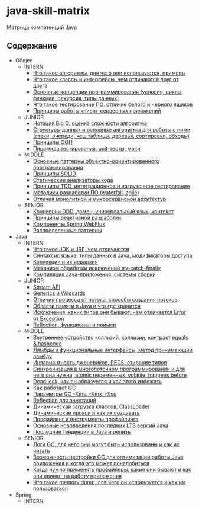 # java-skill-matrix

Матрица компетенций Java

## Содержание

- Общее
    - INTERN
        - [Что такое алгоритмы, для чего они используются, примеры](Общее/INTERN/Что%20такое%20алгоритмы,%20для%20чего%20они%20используются,%20примеры.md)
        - [Что такое классы и интерфейсы, чем отличаются друг от друга](Общее/INTERN/Что%20такое%20классы%20и%20интерфейсы,%20чем%20отличаются%20друг%20от%20друга.md)
        - [Основные концепции программирования  (условия, циклы, функции, рекурсия, типы данных)](Общее/INTERN/Основные%20концепции%20программирования%20(условия,%20циклы,%20функции,%20рекурсия,%20типы%20данных).md)
        - [Что такое тестирование ПО, отличие белого и черного ящиков](Общее/INTERN/Что%20такое%20тестирование%20ПО,%20отличие%20белого%20и%20черного%20ящиков.md)
        - [Принципы работы клиент-серверных приложений](Общее/INTERN/Принципы%20работы%20клиент-серверных%20приложений.md)
    - JUNIOR
        - [Нотация Big O, оценка сложности алгоритма](Общее/JUNIOR/Нотация%20Big%20O,%20оценка%20сложности%20алгоритма.md)
        - [Структуры данных и основные алгоритмы для работы с ними (стеки, очереди, хеш таблицы, деревья, сортировки, обходы)](Общее/JUNIOR/Структуры%20данных%20и%20основные%20алгоритмы%20для%20работы%20с%20ними.%20Стеки,%20очереди,%20хеш%20таблицы,%20деревья,%20сортировки,%20обходы.md)
        - [Принципы ООП](Общее/JUNIOR/Принципы%20ООП.md)
        - [Пирамида тестирования, unit-тесты, моки](Общее/JUNIOR/Пирамида%20тестирования,%20unit-тесты,%20моки.md)
    - MIDDLE
        - [Основные паттерны объектно-ориентированного программирования](Общее/MIDDLE/Основные%20паттерны%20объектно-ориентированного%20программирования.md)
        - [Принципы SOLID](Общее/MIDDLE/Принципы%20SOLID.md)
        - [Статические анализаторы кода](Общее/MIDDLE/Статические%20анализаторы%20кода.md)
        - [Принципы TDD, интеграционное и нагрузочное тестирование](Общее/MIDDLE/Принципы%20TDD.md)
        - [Методики разработки ПО (waterfall, agile)](Общее/MIDDLE/Методики%20разработки%20ПО.md)
        - [Отличия монолитной и микросервисной архитектур](Общее/MIDDLE/Монолит%20и%20микросервисы.md)
    - SENIOR
        - [Концепции DDD, домен, универсальный язык, контекст](Общее/SENIOR/DDD.md)
        - [Принципы реактивной разработки](Общее/SENIOR/Реактивная%20разработка.md)
        - [Компоненты Spring WebFlux](Общее/SENIOR/Компоненты%20Spring%20WebFlux.md)
        - [Распределенные паттерны](Общее/SENIOR/Распределенные%20паттерны.md)
- Java
    - INTERN
        - [Что такое JDK и JRE, чем отличаются](Java/INTERN/JDK%20JRE.md)
        - [Синтаксис языка, типы данных в Java, модификаторы доступа](Java/INTERN/Синтаксис%20Java.md)
        - [Коллекции и их иерархия](Java/INTERN/Коллекции.md)
        - [Механизм обработки исключений try-catch-finally](Java/INTERN/Механизм%20обработки%20исключений%20try-catch-finally.md)
        - [Компиляция Java-приложения, системы сборки](Java/INTERN/Компиляция%20Java-приложения,%20системы%20сборки.md)
    - JUNIOR
        - [Stream API](Java/JUNIOR/Stream%20API.md)
        - [Generics и Wildcards](Java/JUNIOR/Generics.md)
        - [Отличия процесса от потока, способы создания потоков](Java/JUNIOR/Поток%20и%20процесс.md)
        - [Области памяти в Java и что где хранится](Java/JUNIOR/Области%20памяти.md)
        - [Исключения, каких типов они бывают, чем отличается Error от Exception](Java/JUNIOR/Исключения.md)
        - [Reflection, функционал и пример](Java/JUNIOR/Reflection.md)
    - MIDDLE
        - [Внутреннее устройство коллизий, коллизии, контракт equals & hashcode](Java/MIDDLE/Коллекции.md)
        - [Лямбды и функциональные интерфейсы, метод принимающий лямбду](Java/MIDDLE/Лямбды.md)
        - [Инвариантность дженериков, PECS, стирание типов](Java/MIDDLE/PECS.md)
        - [Синхронизация в многопоточном программировании и для чего она нужна, atomic переменных, volatile, happens before](Java/MIDDLE/Многопоточка.md)
        - [Dead lock, как он образуется и как этого избежать](Java/MIDDLE/Dead%20lock.md)
        - [Как работает GC](Java/MIDDLE/Работа%20GC.md)
        - [Параметры GC -Xms, -Xmx, -Xss](Java/MIDDLE/Параметры%20GC.md)
        - [Reflection для аннотаций](Java/MIDDLE/Reflection.md)
        - [Динамическая загрузка классов, ClassLoader](Java/MIDDLE/ClassLoader.md)
        - [Динамические прокси и как их создавать](Java/MIDDLE/Динамические%20прокси.md)
        - [Профайлинг и инструменты профайлинга](Java/MIDDLE/Профайлинг.md)
        - [Основные нововведения последних LTS версий Java](Java/MIDDLE/LTS%20Java.md)
        - [Последние тенденции в Java и релизы](Java/MIDDLE/Релизы%20Java.md)
    - SENIOR
        - [Логи GC, для чего они могут быть использованы и как их читать](Java/SENIOR/Логи%20GC.md)
        - [Возможность настройки GC для оптимизации работы Java приложения и когда это может понадобиться](Java/SENIOR/Настройка%20GC.md)
        - [Когда нужно применять профайлеры, какие они бывают и как они влияют на работу приложения](Java/SENIOR/Профайлеры.md)
        - [Что такое memory dump, для чего он используется и как им пользоваться](Java/SENIOR/Memory%20dump.md)
- Spring
    - INTERN 
